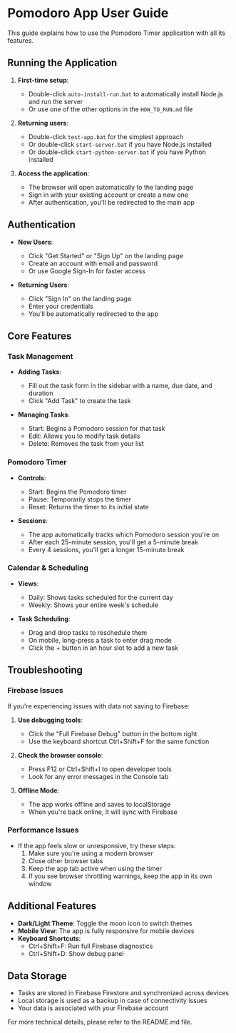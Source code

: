 # Pomodoro App User Guide

This guide explains how to use the Pomodoro Timer application with all its features.

## Running the Application

1. **First-time setup**: 
   - Double-click `auto-install-run.bat` to automatically install Node.js and run the server
   - Or use one of the other options in the `HOW_TO_RUN.md` file

2. **Returning users**: 
   - Double-click `test-app.bat` for the simplest approach
   - Or double-click `start-server.bat` if you have Node.js installed
   - Or double-click `start-python-server.bat` if you have Python installed

3. **Access the application**: 
   - The browser will open automatically to the landing page
   - Sign in with your existing account or create a new one
   - After authentication, you'll be redirected to the main app

## Authentication

- **New Users**:
  - Click "Get Started" or "Sign Up" on the landing page
  - Create an account with email and password
  - Or use Google Sign-In for faster access
  
- **Returning Users**:
  - Click "Sign In" on the landing page
  - Enter your credentials
  - You'll be automatically redirected to the app

## Core Features

### Task Management

- **Adding Tasks**:
  - Fill out the task form in the sidebar with a name, due date, and duration
  - Click "Add Task" to create the task

- **Managing Tasks**:
  - Start: Begins a Pomodoro session for that task
  - Edit: Allows you to modify task details
  - Delete: Removes the task from your list

### Pomodoro Timer

- **Controls**:
  - Start: Begins the Pomodoro timer
  - Pause: Temporarily stops the timer
  - Reset: Returns the timer to its initial state

- **Sessions**:
  - The app automatically tracks which Pomodoro session you're on
  - After each 25-minute session, you'll get a 5-minute break
  - Every 4 sessions, you'll get a longer 15-minute break

### Calendar & Scheduling

- **Views**:
  - Daily: Shows tasks scheduled for the current day
  - Weekly: Shows your entire week's schedule
  
- **Task Scheduling**:
  - Drag and drop tasks to reschedule them
  - On mobile, long-press a task to enter drag mode
  - Click the + button in an hour slot to add a new task

## Troubleshooting

### Firebase Issues

If you're experiencing issues with data not saving to Firebase:

1. **Use debugging tools**:
   - Click the "Full Firebase Debug" button in the bottom right
   - Use the keyboard shortcut Ctrl+Shift+F for the same function
   
2. **Check the browser console**:
   - Press F12 or Ctrl+Shift+I to open developer tools
   - Look for any error messages in the Console tab

3. **Offline Mode**:
   - The app works offline and saves to localStorage
   - When you're back online, it will sync with Firebase

### Performance Issues

- If the app feels slow or unresponsive, try these steps:
  1. Make sure you're using a modern browser
  2. Close other browser tabs
  3. Keep the app tab active when using the timer
  4. If you see browser throttling warnings, keep the app in its own window

## Additional Features

- **Dark/Light Theme**: Toggle the moon icon to switch themes
- **Mobile View**: The app is fully responsive for mobile devices
- **Keyboard Shortcuts**:
  - Ctrl+Shift+F: Run full Firebase diagnostics
  - Ctrl+Shift+D: Show debug panel

## Data Storage

- Tasks are stored in Firebase Firestore and synchronized across devices
- Local storage is used as a backup in case of connectivity issues
- Your data is associated with your Firebase account

For more technical details, please refer to the README.md file. 